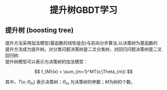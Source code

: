 <!-- 
---
title: "提升树GBDT学习"    
author:     
date: March 05, 2018    

toc:    
  depth_from: 1    
  depth_to: 6    
  ordered: false    
---
-->
# <center>提升树GBDT学习</center>  
   

## 提升树 (boosting tree)   
提升方法采用加法模型(基函数的线性组合)与前向分步算法,以决策树为基函数的提升方法成为提升树。对分类问题决策树是二叉分类树，对回归问题决策树是二叉回归树.   
提升树模型可以表示为决策树的加法模型：   

$$ f_{M}(x) = \sum_{m=1}^MT(x;\Theta_{m}) $$   

其中，$T(x;\Theta_{m})$ 表示决策树；$\Theta_{m}$ 为决策树的参数；$M$为树的个数。   

